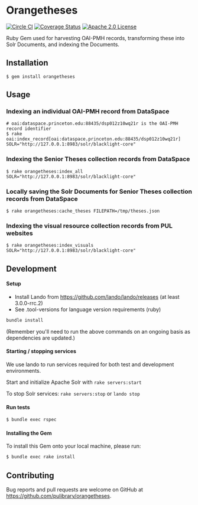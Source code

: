 # Orangetheses
[![Circle CI](https://circleci.com/gh/pulibrary/orangetheses.svg?style=svg)](https://circleci.com/gh/pulibrary/orangetheses)
[![Coverage Status](https://coveralls.io/repos/github/pulibrary/orangetheses/badge.svg?branch=main)](https://coveralls.io/github/pulibrary/orangetheses?branch=main)
[![Apache 2.0 License](https://img.shields.io/badge/license-Apache%202.0-blue.svg?style=plastic)](./LICENSE)

Ruby Gem used for harvesting OAI-PMH records, transforming these into Solr Documents, and indexing the Documents.

## Installation

```
$ gem install orangetheses
```

## Usage

### Indexing an individual OAI-PMH record from DataSpace
```
# oai:dataspace.princeton.edu:88435/dsp012z10wq21r is the OAI-PMH record identifier
$ rake oai:index_record[oai:dataspace.princeton.edu:88435/dsp012z10wq21r] SOLR="http://127.0.0.1:8983/solr/blacklight-core"
```

### Indexing the Senior Theses collection records from DataSpace
```
$ rake orangetheses:index_all SOLR="http://127.0.0.1:8983/solr/blacklight-core"
```

### Locally saving the Solr Documents for Senior Theses collection records from DataSpace
```
$ rake orangetheses:cache_theses FILEPATH=/tmp/theses.json
```

### Indexing the visual resource collection records from PUL websites
```
$ rake orangetheses:index_visuals SOLR="http://127.0.0.1:8983/solr/blacklight-core"
```

## Development

#### Setup
* Install Lando from https://github.com/lando/lando/releases (at least 3.0.0-rrc.2)
* See .tool-versions for language version requirements (ruby)

```bash
bundle install
```
(Remember you'll need to run the above commands on an ongoing basis as dependencies are updated.)

#### Starting / stopping services
We use lando to run services required for both test and development environments.

Start and initialize Apache Solr with `rake servers:start`

To stop Solr services: `rake servers:stop` or `lando stop`

#### Run tests
```bash
$ bundle exec rspec
```

#### Installing the Gem
To install this Gem onto your local machine, please run:

```bash
$ bundle exec rake install
```

## Contributing

Bug reports and pull requests are welcome on GitHub at https://github.com/pulibrary/orangetheses.
